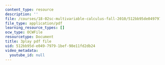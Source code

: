 ```yaml
---
content_type: resource
description: ''
file: /courses/18-02sc-multivariable-calculus-fall-2010/512bb95de04979791bef98e11fd2db24_XmQM5pHxX-o.pdf
file_type: application/pdf
learning_resource_types: []
ocw_type: OCWFile
resourcetype: Document
title: 3play pdf file
uid: 512bb95d-e049-7979-1bef-98e11fd2db24
video_metadata:
  youtube_id: null
---
```

